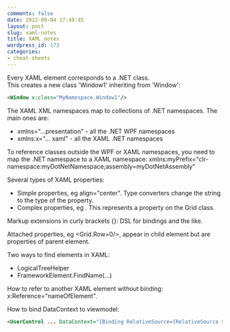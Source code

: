 ```yaml
---
comments: false
date: 2012-09-04 17:49:45
layout: post
slug: xaml-notes
title: XAML notes
wordpress_id: 173
categories:
- cheat-sheets
---
```


Every XAML element corresponds to a .NET class.  
This creates a new class 'Window1' inheriting from 'Window':
```xml
<Window x:class="MyNamespace.Window1"/>
```
The XAML XML namespaces map to collections of .NET namespaces.  The main ones are:

  * xmlns="...presentation"  - all the .NET WPF namespaces
  * xmlns:x="... xaml" - all the XAML .NET namespaces

To reference classes outside the WPF or XAML namespaces, you need to map the .NET namespace to a XAML namespace:
xmlns:myPrefix="clr-namespace:myDotNetNamespace;assembly=myDotNetAssembly"

Several types of XAML properties:

  * Simple properties, eg align="center".  Type converters change the string to the type of the property.
  * Complex properties, eg .  This represents a property on the Grid class.

Markup extensions in curly brackets {}: DSL for bindings and the like.

Attached properties, eg <Grid.Row=0/>, appear in child element but are properties of parent element.

Two ways to find elements in XAML:

  * LogicalTreeHelper
  * FrameworkElement.FindName(...)

How to refer to another XAML element without binding: x:Reference="nameOfElement".

How to bind DataContext to viewmodel:
```xml
<UserControl ... DataContext="{Binding RelativeSource={RelativeSource Self}, Path=UrViewModelPropertyInCodeBehind}">
```


